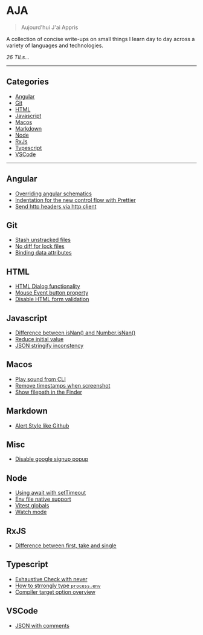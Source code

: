 # AJA

> Aujourd'hui J'ai Appris

A collection of concise write-ups on small things I learn day to day across a
variety of languages and technologies.

_26 TILs..._

---

## Categories

- [Angular](#angular)
- [Git](#git)
- [HTML](#html)
- [Javascript](#javascript)
- [Macos](#macos)
- [Markdown](#markdown)
- [Node](#node)
- [RxJs](#rxjs)
- [Typescript](#typescript)
- [VSCode](#vscode)

---

## Angular

- [Overriding angular schematics](angular/override-schematics.md)
- [Indentation for the new control flow with Prettier](angular/indentation-control-flow-with-prettier.md)
- [Send http headers via http client](angular/send-http-headers-via-http-client.md)

## Git

- [Stash unstracked files](git/stash-untracked-files.md)
- [No diff for lock files](git/git-no-diff-for-lock-files.md)
- [Binding data attributes](angular/binding-data-attributes.md)

## HTML

- [HTML Dialog functionality](html/dialog-functionality.md)
- [Mouse Event button property](html/mouse-event-button-property.md)
- [Disable HTML form validation](html/disable-html-form-validation-with-novalidate.md)

## Javascript

- [Difference between isNan() and Number.isNan()](javascript/difference-between-is-nan-and-number-is-nan.md)
- [Reduce initial value](javascript/reduce-initial-value.md)
- [JSON stringify inconstency](javascript/json-stringify-inconsistency.md)

## Macos

- [Play sound from CLI](macos/play-sound-from-cli.md)
- [Remove timestamps when screenshot](macos/remove-timestamp-on-screenshot.md)
- [Show filepath in the Finder](macos/show-filepath-in-finder.md)

## Markdown

- [Alert Style like Github](markdown/alert-style-content-block.md)

## Misc

- [Disable google signup popup](misc/disable-google-signin-popup.md)

## Node

- [Using await with setTimeout](node/await-settimeout.md)
- [Env file native support](node/env-file-native-support.md)
- [Vitest globals](node/vitest-globals.md)
- [Watch mode](node/watch-mode.md)

## RxJS

- [Difference between first, take and single](rxjs/diff-first-take-single.md)

## Typescript

- [Exhaustive Check with never](typescript/exhaustiveness-checking-with-never.md)
- [How to strrongly type `process.env`](typescript/strongly-type-process-env.md)
- [Compiler target option overview](typescript/compiler-target-options-overview.md)

## VSCode

- [JSON with comments](vscode/json-with-comments.md)
